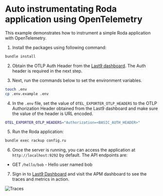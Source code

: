 # Auto instrumentating Roda application using OpenTelemetry

This example demonstrates how to instrument a simple Roda application
with OpenTelemetry.

1. Install the packages using following command:

```bash
bundle install
```

2. Obtain the OTLP Auth Header from the [Last9 dashboard](https://app.last9.io).
   The Auth header is required in the next step.

3. Next, run the commands below to set the environment variables.

```bash
touch .env
cp .env.example .env
```

4. In the `.env` file, set the value of `OTEL_EXPORTER_OTLP_HEADERS` to the OTLP
   Authorization Header obtained from the Last9 dashboard and make sure the
   value of the header is URL encoded.

```bash
OTEL_EXPORTER_OTLP_HEADERS="Authorization=<BASIC_AUTH_HEADER>"
```

5. Run the Roda application:

```bash
bundle exec rackup config.ru
```

6. Once the server is running, you can access the application at
   `http://localhost:9292` by default. The API endpoints are:

- GET `/hello/bob` - Hello user named bob

7. Sign in to [Last9 Dashboard](https://app.last9.io) and visit the APM
   dashboard to see the traces and metrics in action.

![Traces](./traces.png)
